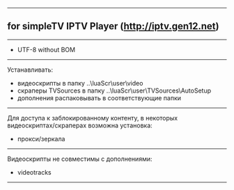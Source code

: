 ---------------------------------------------
## for simpleTV IPTV Player (http://iptv.gen12.net)
---------------------------------------------
- UTF-8 without BOM
---------------------------------------------
Устанавливать:
 - видеоскрипты в папку ..\luaScr\user\video
 - скраперы TVSources в папку ..\luaScr\user\TVSources\AutoSetup
 - дополнения распаковывать в соответствующие папки
---------------------------------------------
Для доступа к заблокированному контенту, в некоторых видеоскриптах/скраперах возможна установка:
 - прокси/зеркала
---------------------------------------------
Видеоскрипты не совместимы с дополнениями:
 - videotracks
---------------------------------------------
